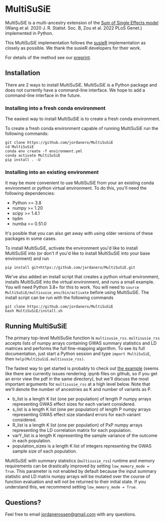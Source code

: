 # MultiSuSiE
MultiSuSiE is a multi-ancestry extension of the [Sum of Single Effects model](https://github.com/stephenslab/susieR) (Wang et al. 2020 J. R. Statist. Soc. B, Zou et al. 2022 PLoS Genet.) implemented in Python. 

This MultiSuSiE implementation follows the [susieR](https://github.com/stephenslab/susieR) implementation as closely as possible. We thank the susieR developers for their work. 

For details of the method see our [preprint](https://www.medrxiv.org/content/10.1101/2024.05.13.24307291v1).

## Installation

There are 2 ways to install MultiSuSiE. MultiSuSiE is a Python package and does not currently have a command-line interface. We hope to add a command-line interface in the future.

### Installing into a fresh conda environment

The easiest way to install MultiSuSiE is to create a fresh conda environment.

To create a fresh conda environment capable of running MultiSuSiE run the following commands:
```
git clone https://github.com/jordanero/MultiSuSiE
cd MultiSuSiE
conda env create -f environment.yml
conda activate MultiSuSiE
pip install . -U
```


### Installing into an existing environment

It may be more convenient to use MultiSuSiE from your an existing conda environment or python virtual environment. To do this, you'll need the following dependencies:
- Python >= 3.8
- numpy >= 1.20
- scipy >= 1.4.1
- tqdm 
- numba >= 0.51.0

It's posible that you can also get away with using older versions of these packages in some cases.

To install MultiSuSiE, activate the environment you'd like to install MultiSuSiE into (or don't if you'd like to install MultiSuSiE into your base environment) and run
```
pip install git+https://github.com/jordanero/MultiSuSiE.git
```

We've also added an install script that creates a python virtual environment, installs MultiSuSiE into the virtual environment, and runs a small example. You will need Python 3.8+ for this to work. You will need to `source MultiSuSiE/multisusie_env/bin/activate` before using MultiSuSiE. The install script can be run with the following commands
```
git clone https://github.com/jordanero/MultiSuSiE
bash MultiSuSiE/install.sh
```

## Running MultiSuSiE

The primary top-level MultiSuSie function is `multisusie_rss`. `multisusie_rss` accepts lists of numpy arrays containing GWAS summary statistics and LD matrices and performs the full fine-mapping algorithm. To see its full documentation, just start a Python session and type `import MultiSuSiE`, then `help(MultiSuSiE.multisusie_rss)`. 

The fastest way to get started is probably to check out [the example](https://github.com/jordanero/MultiSuSiE/blob/main/examples/example.ipynb) (seems like there are currently issues rendering .ipynb files on github, so if you get an error view the pdf in the same directory), but we'll discuss the most important arguments for `multisusie_rss` at a high level below. Note that we'll denote the number of ancestries as K and number of variants as P.  

- b_list is a length K list (one per population) of length P numpy arrays representing GWAS effect sizes for each variant considered.
- s_list is a length K list (one per population) of length P numpy arrays representing GWAS effect size standard errors for each variant considered.
- R_list is a length K list (one per population) of PxP numpy arrays representing the LD correlation matrix for each population.
- varY_list is a length K representing the sample variance of the outcome in each population.
- population_sizes is a length K list of integers representing the GWAS sample size of each population.

MultiSuSiE with summary statistics (`multisusie_rss`) runtime and memory requirements can be drastically improved by setting `low_memory_mode = True`. This parameter is not enabled by default because the input summary statistic and LD matrix numpy arrays will be mutated over the course of function evaluation and will not be returned to their initial state. If you understand this, we recommend setting `low_memory_mode = True`.

## Questions?

Feel free to email jordanerossen@gmail.com with any questions.
